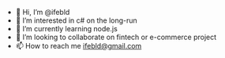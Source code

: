 - 👋 Hi, I’m @ifebld
- 👀 I’m interested in c# on the long-run
- 🌱 I’m currently learning node.js
- 💞️ I’m looking to collaborate on fintech or e-commerce project
- 📫 How to reach me ifebld@gmail.com

<!---
ifebld/ifebld is a ✨ special ✨ repository because its `README.md` (this file) appears on your GitHub profile.
You can click the Preview link to take a look at your changes.
--->
